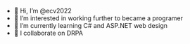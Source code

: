 - 👋 Hi, I’m @ecv2022
- 👀 I’m interested in working further to became a programer
- 🌱 I’m currently learning C# and ASP.NET web design
- 💞️ I collaborate on DRPA 

<!---
ecv2022/ecv2022 is a ✨ special ✨ repository because its `README.md` (this file) appears on your GitHub profile.
You can click the Preview link to take a look at your changes.
--->
